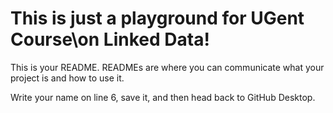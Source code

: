 # This is just a playground for UGent Course\\on Linked Data!

This is your README. READMEs are where you can communicate what your project is and how to use it.

Write your name on line 6, save it, and then head back to GitHub Desktop.
